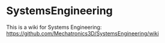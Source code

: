 SystemsEngineering
==================

This is a wiki for Systems Engineering:
https://github.com/Mechatronics3D/SystemsEngineering/wiki
